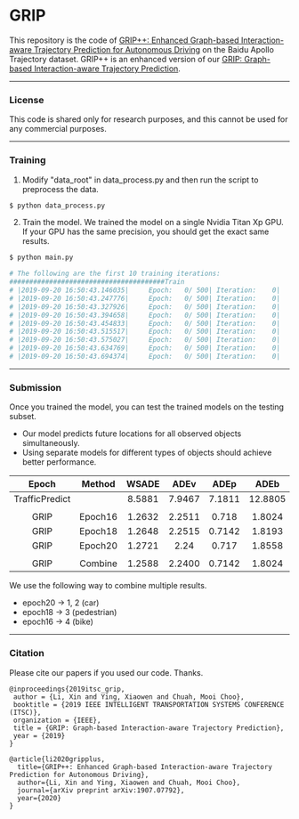 # GRIP

This repository is the code of [GRIP++: Enhanced Graph-based Interaction-aware Trajectory Prediction for Autonomous Driving](https://arxiv.org/abs/1907.07792) on the Baidu Apollo Trajectory dataset. GRIP++ is an enhanced version of our [GRIP: Graph-based Interaction-aware Trajectory Prediction](https://ieeexplore.ieee.org/abstract/document/8917228).

___
### License
This code is shared only for research purposes, and this cannot be used for any commercial purposes. 

___
### Training 

1. Modify "data_root" in data_process.py and then run the script to preprocess the data. 
``` Bash
$ python data_process.py
```

2. Train the model. We trained the model on a single Nvidia Titan Xp GPU. If your GPU has the same precision, you should get the exact same results. 
``` Bash
$ python main.py

# The following are the first 10 training iterations:
#######################################Train
# |2019-09-20 16:50:43.146035|     Epoch:   0/ 500|	Iteration:    0|	Loss:2.69767785|lr: 0.001|
# |2019-09-20 16:50:43.247776|     Epoch:   0/ 500|	Iteration:    0|	Loss:1.39082634|lr: 0.001|
# |2019-09-20 16:50:43.327926|     Epoch:   0/ 500|	Iteration:    0|	Loss:1.42024708|lr: 0.001|
# |2019-09-20 16:50:43.394658|     Epoch:   0/ 500|	Iteration:    0|	Loss:1.32363927|lr: 0.001|
# |2019-09-20 16:50:43.454833|     Epoch:   0/ 500|	Iteration:    0|	Loss:1.15358388|lr: 0.001|
# |2019-09-20 16:50:43.515517|     Epoch:   0/ 500|	Iteration:    0|	Loss:1.15672326|lr: 0.001|
# |2019-09-20 16:50:43.575027|     Epoch:   0/ 500|	Iteration:    0|	Loss:0.93675584|lr: 0.001|
# |2019-09-20 16:50:43.634769|     Epoch:   0/ 500|	Iteration:    0|	Loss:0.90181452|lr: 0.001|
# |2019-09-20 16:50:43.694374|     Epoch:   0/ 500|	Iteration:    0|	Loss:0.75979233|lr: 0.001|
```
___

### Submission
Once you trained the model, you can test the trained models on the testing subset.

- Our model predicts future locations for all observed objects simultaneously. 
- Using separate models for different types of objects should achieve better performance. 

|Epoch|Method|WSADE|ADEv|ADEp|ADEb|WSFDE|FDEv|FDEp|FDEb|
|:---:|:---:|:---:|:---:|:---:|:---:|:---:|:---:|:---:|:---:|
|TrafficPredict| |8.5881|7.9467|7.1811|12.8805|24.2262|12.7757|11.121|22.7912|
||
|GRIP|Epoch16|1.2632|2.2511|0.718|1.8024|2.3713|4.0863|1.3838|3.4155|
|GRIP|Epoch18|1.2648|2.2515|0.7142|1.8193|2.3677|4.0863|1.3732|3.4274|
|GRIP|Epoch20|1.2721|2.24|0.717|1.8558|2.3921|4.0762|1.3791|3.5318|
||
|GRIP|Combine|1.2588|2.2400|0.7142|1.8024|2.3631|4.0762|1.3732|3.4155|

We use the following way to combine multiple results.

- epoch20 -> 1, 2 (car)
- epoch18 -> 3 (pedestrian)
- epoch16 -> 4 (bike)

___

### Citation
Please cite our papers if you used our code. Thanks.
``` 
@inproceedings{2019itsc_grip,
 author = {Li, Xin and Ying, Xiaowen and Chuah, Mooi Choo},
 booktitle = {2019 IEEE INTELLIGENT TRANSPORTATION SYSTEMS CONFERENCE (ITSC)},
 organization = {IEEE},
 title = {GRIP: Graph-based Interaction-aware Trajectory Prediction},
 year = {2019}
}

@article{li2020gripplus,
  title={GRIP++: Enhanced Graph-based Interaction-aware Trajectory Prediction for Autonomous Driving},
  author={Li, Xin and Ying, Xiaowen and Chuah, Mooi Choo},
  journal={arXiv preprint arXiv:1907.07792},
  year={2020}
}
```
